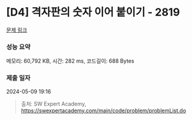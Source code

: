 # [D4] 격자판의 숫자 이어 붙이기 - 2819 

[문제 링크](https://swexpertacademy.com/main/code/problem/problemDetail.do?contestProbId=AV7I5fgqEogDFAXB) 

### 성능 요약

메모리: 60,792 KB, 시간: 282 ms, 코드길이: 688 Bytes

### 제출 일자

2024-05-09 19:16



> 출처: SW Expert Academy, https://swexpertacademy.com/main/code/problem/problemList.do